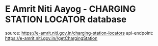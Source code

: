 # E Amrit Niti Aayog - CHARGING STATION LOCATOR database

source: https://e-amrit.niti.gov.in/charging-station-locators
api-endpoint: https://e-amrit.niti.gov.in//getChargingStation
